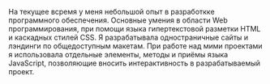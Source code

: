 На текущее всремя у меня небольшой опыт в разработкке программного обеспечения. Основные умения в области Web программирования, при помощи языка гипертекстовой разметки HTML и каскадных стилей CSS. Я разрабатывала одностраничные сайты и лэндинги по общедоступным макетам.  При работе над мими проектами я использовала отдельные элементы, методы и приёмы языка JavaScript, позволяющие вносить интерактивность в разрабатываемый проект.
